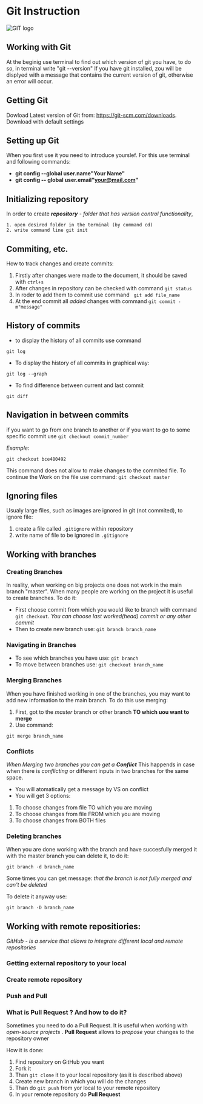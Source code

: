 # Git Instruction 
![GIT logo](th.jpg)
## Working with Git

At the beginig use terminal to find out which version of git you have, to do so, in terminal write "git --version"
If you have git installed, zou will be displyed with a message that contains the current version of git, otherwise an error will occur. 

## Getting Git
Dowload Latest version of Git from: https://git-scm.com/downloads. 
Download with default settings 

## Setting up Git
When you first use it you need to introduce yourslef. 
For this use terminal and following commands:

* **git config --global user.name"Your Name"**
* **git config -- global user.email"your@mail.com"**


## Initializing repository 

In order to create __*repository*__ - *folder that has version control functionality*, 
```
1. open desired folder in the terminal (by command cd)
2. write command line git init
```
## Commiting, etc.
How to track changes and create commits: 
1. Firstly after changes were made to the document, it should be saved with `ctrl+s`
2. After changes in repository can be checked with command  `git status` 
3. In roder to add them to commit use command ` git add file_name`
4. At the end commit all *added* changes with command `git commit -m"message"`

## History of commits
* to display the history of all commits use command 
```
git log
```
* To display the history of all commits in graphical way:
```
git log --graph
```
* To find difference between current and last commit 
```
git diff
```

## Navigation in between commits
if you want to go from one branch to another or if you want to go to some specific commit use `git checkout commit_number`

_Example_:
```
git checkout bce480492
```
 
This command does not allow to make changes to the commited file.
To continue the Work on the file use command: `git checkout master`

## Ignoring files
Usualy large files, such as images are ignored in git (not commited), to ignore file: 
1. create a file called `.gitignore` within repository 
2. write name of file to be ignored in  `.gitignore`

## Working with branches 
### Creating Branches
In reality, when working on big projects one does not work in the main branch "master". When many people are working on the project it is useful to create branches. To do it: 
* First choose commit from which you would like to branch with command `git checkout`. _You can choose last worked(head) commit or any other commit_
* Then to create new branch use: `git branch branch_name`

### Navigating in Branches
* To see which branches you have use: `git branch`
* To move between branches use: `git checkout branch_name`

### Merging Branches
When you have finished working in one of the branches, you may want to add new information to the main branch. To do this use merging: 
1. First, got to the _master_ branch or other branch **TO which uou want to merge**
2. Use command: 
```
git merge branch_name
```
### Conflicts
_When Merging two branches you can get a **Conflict**_ 
This happends in case when there is _conflicting_ or different inputs in two branches for the same space.
+ You will atomatically get a message by VS on conflict
+ You will get 3 options: 
1. To choose changes from file TO which you are moving
2. To choose changes from file FROM which you are moving
3. To choose changes from BOTH files 
### Deleting branches
When you  are done working with the branch and have succesfully merged it with the master branch you can delete it, to do it: 
``` 
git branch -d branch_name
```
Some times you can get message: _that the branch is not fully merged and can't be deleted_ 

To delete it anyway use: 
~~~
git branch -D branch_name
~~~

## Working with remote repositiories: 
_GitHub - is a service that allows to integrate different local and remote repositories_
### Getting external repository to your local

### Create remote repository

### Push and Pull

### What is **Pull Request** ? And how to do it? 
Sometimes you need to do a Pull Request. It is useful when working with _open-source projects_ . __Pull Request__ allows to _propose_ your changes to the repository owner

How it is done: 
1. Find repository on GitHub you want
2. Fork it 
3. Than `git clone` it to your local repository (as it is described above)
4. Create new branch in which you will do the changes
5. Than do `git push` from yor local to your remote repository
6. In your remote repository do **Pull Request**  
